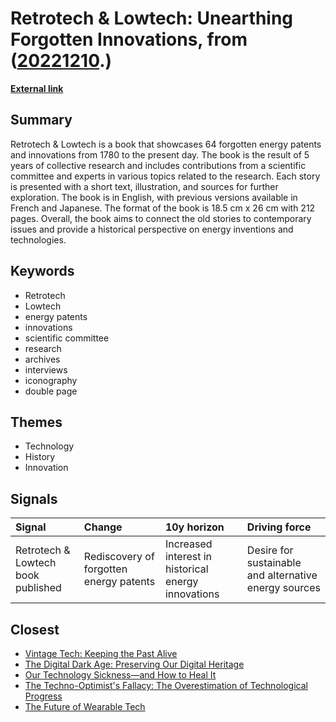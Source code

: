 # __Retrotech & Lowtech: Unearthing Forgotten Innovations__, from ([20221210](https://kghosh.substack.com/p/20221210).)

__[External link](https://paleo-energetique.org/retrotech-and-lowtech/)__



## Summary

Retrotech & Lowtech is a book that showcases 64 forgotten energy patents and innovations from 1780 to the present day. The book is the result of 5 years of collective research and includes contributions from a scientific committee and experts in various topics related to the research. Each story is presented with a short text, illustration, and sources for further exploration. The book is in English, with previous versions available in French and Japanese. The format of the book is 18.5 cm x 26 cm with 212 pages. Overall, the book aims to connect the old stories to contemporary issues and provide a historical perspective on energy inventions and technologies.

## Keywords

* Retrotech
* Lowtech
* energy patents
* innovations
* scientific committee
* research
* archives
* interviews
* iconography
* double page

## Themes

* Technology
* History
* Innovation

## Signals

| Signal                             | Change                                  | 10y horizon                                         | Driving force                                         |
|:-----------------------------------|:----------------------------------------|:----------------------------------------------------|:------------------------------------------------------|
| Retrotech & Lowtech book published | Rediscovery of forgotten energy patents | Increased interest in historical energy innovations | Desire for sustainable and alternative energy sources |

## Closest

* [Vintage Tech: Keeping the Past Alive](2a98922fc3676ea6365782ce075cf589)
* [The Digital Dark Age: Preserving Our Digital Heritage](86e67181c4dcbce08848023aa2929bcb)
* [Our Technology Sickness—and How to Heal It](c1bb890337ef382bfaa5720c9fd05134)
* [The Techno-Optimist's Fallacy: The Overestimation of Technological Progress](0e281eb043be786a51d70cb923881594)
* [The Future of Wearable Tech](a81c4775b91ccd0db3e1b84da893ac6f)